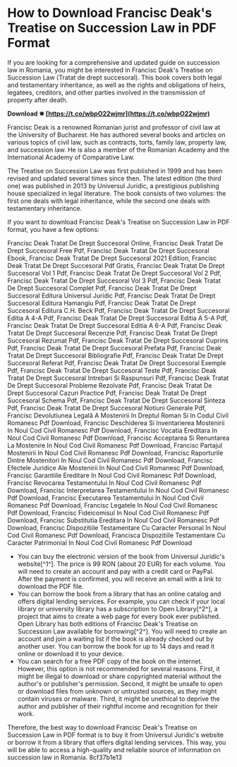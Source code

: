 # How to Download Francisc Deak's Treatise on Succession Law in PDF Format
 
If you are looking for a comprehensive and updated guide on succession law in Romania, you might be interested in Francisc Deak's Treatise on Succession Law (Tratat de drept succesoral). This book covers both legal and testamentary inheritance, as well as the rights and obligations of heirs, legatees, creditors, and other parties involved in the transmission of property after death.
 
**Download ✵ [https://t.co/wbpO22wjmr](https://t.co/wbpO22wjmr)**


 
Francisc Deak is a renowned Romanian jurist and professor of civil law at the University of Bucharest. He has authored several books and articles on various topics of civil law, such as contracts, torts, family law, property law, and succession law. He is also a member of the Romanian Academy and the International Academy of Comparative Law.
 
The Treatise on Succession Law was first published in 1999 and has been revised and updated several times since then. The latest edition (the third one) was published in 2013 by Universul Juridic, a prestigious publishing house specialized in legal literature. The book consists of two volumes: the first one deals with legal inheritance, while the second one deals with testamentary inheritance.
 
If you want to download Francisc Deak's Treatise on Succession Law in PDF format, you have a few options:
 
Francisc Deak Tratat De Drept Succesoral Online,  Francisc Deak Tratat De Drept Succesoral Free Pdf,  Francisc Deak Tratat De Drept Succesoral Ebook,  Francisc Deak Tratat De Drept Succesoral 2021 Edition,  Francisc Deak Tratat De Drept Succesoral Pdf Gratis,  Francisc Deak Tratat De Drept Succesoral Vol 1 Pdf,  Francisc Deak Tratat De Drept Succesoral Vol 2 Pdf,  Francisc Deak Tratat De Drept Succesoral Vol 3 Pdf,  Francisc Deak Tratat De Drept Succesoral Complet Pdf,  Francisc Deak Tratat De Drept Succesoral Editura Universul Juridic Pdf,  Francisc Deak Tratat De Drept Succesoral Editura Hamangiu Pdf,  Francisc Deak Tratat De Drept Succesoral Editura C.H. Beck Pdf,  Francisc Deak Tratat De Drept Succesoral Editia A 4-A Pdf,  Francisc Deak Tratat De Drept Succesoral Editia A 5-A Pdf,  Francisc Deak Tratat De Drept Succesoral Editia A 6-A Pdf,  Francisc Deak Tratat De Drept Succesoral Recenzie Pdf,  Francisc Deak Tratat De Drept Succesoral Rezumat Pdf,  Francisc Deak Tratat De Drept Succesoral Cuprins Pdf,  Francisc Deak Tratat De Drept Succesoral Prefata Pdf,  Francisc Deak Tratat De Drept Succesoral Bibliografie Pdf,  Francisc Deak Tratat De Drept Succesoral Referat Pdf,  Francisc Deak Tratat De Drept Succesoral Exemple Pdf,  Francisc Deak Tratat De Drept Succesoral Teste Pdf,  Francisc Deak Tratat De Drept Succesoral Intrebari Si Raspunsuri Pdf,  Francisc Deak Tratat De Drept Succesoral Probleme Rezolvate Pdf,  Francisc Deak Tratat De Drept Succesoral Cazuri Practice Pdf,  Francisc Deak Tratat De Drept Succesoral Schema Pdf,  Francisc Deak Tratat De Drept Succesoral Sinteza Pdf,  Francisc Deak Tratat De Drept Succesoral Notiuni Generale Pdf,  Francisc Devolutiunea Legală A Mostenirii In Dreptul Roman Si In Codul Civil Romanesc Pdf Download,  Francisc Deschiderea Si Inventarierea Mostenirii In Noul Cod Civil Romanesc Pdf Download,  Francisc Vocatia Ereditara In Noul Cod Civil Romanesc Pdf Download,  Francisc Acceptarea Si Renuntarea La Mostenire In Noul Cod Civil Romanesc Pdf Download,  Francisc Partajul Mostenirii In Noul Cod Civil Romanesc Pdf Download,  Francisc Raporturile Dintre Mostenitori In Noul Cod Civil Romanesc Pdf Download,  Francisc Efectele Juridice Ale Mostenirii In Noul Cod Civil Romanesc Pdf Download,  Francisc Garantiile Ereditare In Noul Cod Civil Romanesc Pdf Download,  Francisc Revocarea Testamentului In Noul Cod Civil Romanesc Pdf Download,  Francisc Interpretarea Testamentului In Noul Cod Civil Romanesc Pdf Download,  Francisc Executarea Testamentului In Noul Cod Civil Romanesc Pdf Download,  Francisc Legatele In Noul Cod Civil Romanesc Pdf Download,  Francisc Fideicomisul In Noul Cod Civil Romanesc Pdf Download,  Francisc Substitutia Ereditara In Noul Cod Civil Romanesc Pdf Download,  Francisc Dispozitiile Testamentare Cu Caracter Personal In Noul Cod Civil Romanesc Pdf Download,  Francisca Dispozitiile Testamentare Cu Caracter Patrimonial In Noul Cod Civil Romanesc Pdf Download
 
- You can buy the electronic version of the book from Universul Juridic's website[^1^]. The price is 99 RON (about 20 EUR) for each volume. You will need to create an account and pay with a credit card or PayPal. After the payment is confirmed, you will receive an email with a link to download the PDF file.
- You can borrow the book from a library that has an online catalog and offers digital lending services. For example, you can check if your local library or university library has a subscription to Open Library[^2^], a project that aims to create a web page for every book ever published. Open Library has both editions of Francisc Deak's Treatise on Succession Law available for borrowing[^2^]. You will need to create an account and join a waiting list if the book is already checked out by another user. You can borrow the book for up to 14 days and read it online or download it to your device.
- You can search for a free PDF copy of the book on the internet. However, this option is not recommended for several reasons. First, it might be illegal to download or share copyrighted material without the author's or publisher's permission. Second, it might be unsafe to open or download files from unknown or untrusted sources, as they might contain viruses or malware. Third, it might be unethical to deprive the author and publisher of their rightful income and recognition for their work.

Therefore, the best way to download Francisc Deak's Treatise on Succession Law in PDF format is to buy it from Universul Juridic's website or borrow it from a library that offers digital lending services. This way, you will be able to access a high-quality and reliable source of information on succession law in Romania.
 8cf37b1e13
 
